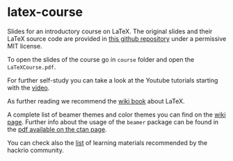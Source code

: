 latex-course
============

Slides for an introductory course on LaTeX. The original slides and their LaTeX source
code are provided in [this github repository](https://github.com/jdleesmiller/latex-course) under a permissive MIT license.

To open the slides of the course go in `course` folder and open the `LaTeXCourse.pdf`.

For further self-study you can take a look at the Youtube tutorials starting with the [video](https://www.youtube.com/watch?v=3q7zxSbGxyU).

As further reading we recommend the [wiki book](https://en.wikibooks.org/wiki/LaTeX) about LaTeX.

A complete list of beamer themes and color themes you can find on the [wiki page](https://en.wikibooks.org/wiki/LaTeX/Presentations). Further info about the usage of the `beamer` package can be found in the [pdf available on the ctan page](http://tug.ctan.org/macros/latex/contrib/beamer/doc/beameruserguide.pdf).

You can check also the [list](https://hackr.io/tutorials/learn-latex) of learning materials recommended by the hackrio community.
